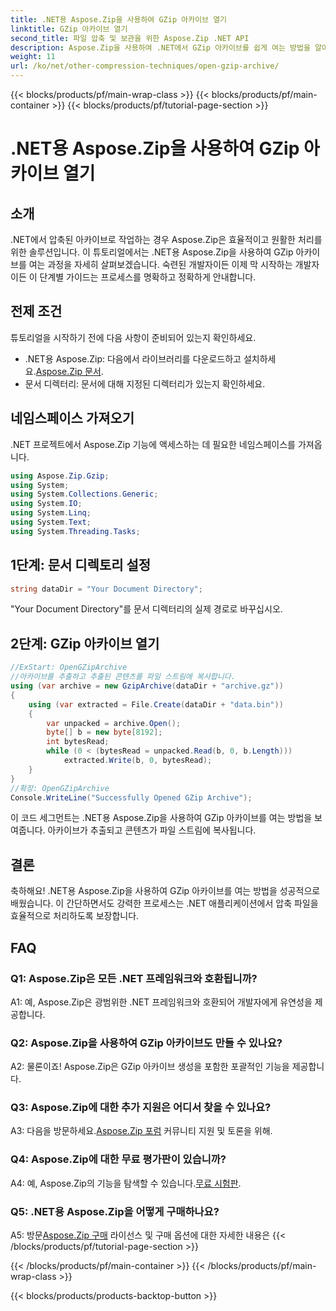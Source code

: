 ```yaml
---
title: .NET용 Aspose.Zip을 사용하여 GZip 아카이브 열기
linktitle: GZip 아카이브 열기
second_title: 파일 압축 및 보관을 위한 Aspose.Zip .NET API
description: Aspose.Zip을 사용하여 .NET에서 GZip 아카이브를 쉽게 여는 방법을 알아보세요. 효율적이고 원활한 파일 처리를 위한 단계별 가이드를 따르세요.
weight: 11
url: /ko/net/other-compression-techniques/open-gzip-archive/
---
```


{{< blocks/products/pf/main-wrap-class >}}
{{< blocks/products/pf/main-container >}}
{{< blocks/products/pf/tutorial-page-section >}}

# .NET용 Aspose.Zip을 사용하여 GZip 아카이브 열기

## 소개

.NET에서 압축된 아카이브로 작업하는 경우 Aspose.Zip은 효율적이고 원활한 처리를 위한 솔루션입니다. 이 튜토리얼에서는 .NET용 Aspose.Zip을 사용하여 GZip 아카이브를 여는 과정을 자세히 살펴보겠습니다. 숙련된 개발자이든 이제 막 시작하는 개발자이든 이 단계별 가이드는 프로세스를 명확하고 정확하게 안내합니다.

## 전제 조건

튜토리얼을 시작하기 전에 다음 사항이 준비되어 있는지 확인하세요.

-  .NET용 Aspose.Zip: 다음에서 라이브러리를 다운로드하고 설치하세요.[Aspose.Zip 문서](https://reference.aspose.com/zip/net/).
- 문서 디렉터리: 문서에 대해 지정된 디렉터리가 있는지 확인하세요.

## 네임스페이스 가져오기

.NET 프로젝트에서 Aspose.Zip 기능에 액세스하는 데 필요한 네임스페이스를 가져옵니다.

```csharp
using Aspose.Zip.Gzip;
using System;
using System.Collections.Generic;
using System.IO;
using System.Linq;
using System.Text;
using System.Threading.Tasks;
```

## 1단계: 문서 디렉토리 설정

```csharp
string dataDir = "Your Document Directory";
```

"Your Document Directory"를 문서 디렉터리의 실제 경로로 바꾸십시오.

## 2단계: GZip 아카이브 열기

```csharp
//ExStart: OpenGZipArchive
//아카이브를 추출하고 추출된 콘텐츠를 파일 스트림에 복사합니다.
using (var archive = new GzipArchive(dataDir + "archive.gz"))
{
    using (var extracted = File.Create(dataDir + "data.bin"))
    {
        var unpacked = archive.Open();
        byte[] b = new byte[8192];
        int bytesRead;
        while (0 < (bytesRead = unpacked.Read(b, 0, b.Length)))
            extracted.Write(b, 0, bytesRead);
    }
}
//확장: OpenGZipArchive
Console.WriteLine("Successfully Opened GZip Archive");
```

이 코드 세그먼트는 .NET용 Aspose.Zip을 사용하여 GZip 아카이브를 여는 방법을 보여줍니다. 아카이브가 추출되고 콘텐츠가 파일 스트림에 복사됩니다.

## 결론

축하해요! .NET용 Aspose.Zip을 사용하여 GZip 아카이브를 여는 방법을 성공적으로 배웠습니다. 이 간단하면서도 강력한 프로세스는 .NET 애플리케이션에서 압축 파일을 효율적으로 처리하도록 보장합니다.

## FAQ

### Q1: Aspose.Zip은 모든 .NET 프레임워크와 호환됩니까?

A1: 예, Aspose.Zip은 광범위한 .NET 프레임워크와 호환되어 개발자에게 유연성을 제공합니다.

### Q2: Aspose.Zip을 사용하여 GZip 아카이브도 만들 수 있나요?

A2: 물론이죠! Aspose.Zip은 GZip 아카이브 생성을 포함한 포괄적인 기능을 제공합니다.

### Q3: Aspose.Zip에 대한 추가 지원은 어디서 찾을 수 있나요?

 A3: 다음을 방문하세요.[Aspose.Zip 포럼](https://forum.aspose.com/c/zip/37) 커뮤니티 지원 및 토론을 위해.

### Q4: Aspose.Zip에 대한 무료 평가판이 있습니까?

 A4: 예, Aspose.Zip의 기능을 탐색할 수 있습니다.[무료 시험판](https://releases.aspose.com/).

### Q5: .NET용 Aspose.Zip을 어떻게 구매하나요?

 A5: 방문[Aspose.Zip 구매](https://purchase.aspose.com/buy) 라이선스 및 구매 옵션에 대한 자세한 내용은
{{< /blocks/products/pf/tutorial-page-section >}}

{{< /blocks/products/pf/main-container >}}
{{< /blocks/products/pf/main-wrap-class >}}

{{< blocks/products/products-backtop-button >}}
